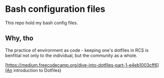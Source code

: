 #   Bash configuration files

This repo hold my bash config files.

##      Why, tho

The practice of environment as code - keeping one's dotfiles in RCS is benfitial not only to the 
individual, but the community as a whole.

[https://medium.freecodecamp.org/dive-into-dotfiles-part-1-e4eb1003cff6](An introduction to Dotfiles)

